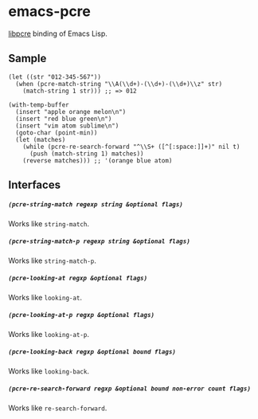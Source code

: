# emacs-pcre

[libpcre](http://www.pcre.org/) binding of Emacs Lisp.

## Sample

``` emacs-lisp
(let ((str "012-345-567"))
  (when (pcre-match-string "\\A(\\d+)-(\\d+)-(\\d+)\\z" str)
    (match-string 1 str))) ;; => 012

(with-temp-buffer
  (insert "apple orange melon\n")
  (insert "red blue green\n")
  (insert "vim atom sublime\n")
  (goto-char (point-min))
  (let (matches)
    (while (pcre-re-search-forward "^\\S+ ([^[:space:]]+)" nil t)
      (push (match-string 1) matches))
    (reverse matches))) ;; '(orange blue atom)
```

## Interfaces

##### `(pcre-string-match regexp string &optional flags)`

Works like `string-match`.

##### `(pcre-string-match-p regexp string &optional flags)`

Works like `string-match-p`.

##### `(pcre-looking-at regxp &optional flags)`

Works like `looking-at`.

##### `(pcre-looking-at-p regxp &optional flags)`

Works like `looking-at-p`.

##### `(pcre-looking-back regxp &optional bound flags)`

Works like `looking-back`.

##### `(pcre-re-search-forward regxp &optional bound non-error count flags)`

Works like `re-search-forward`.
